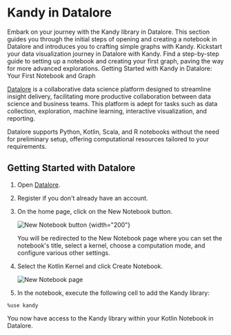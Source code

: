 # Kandy in Datalore

<web-summary>
    Embark on your journey with the Kandy library in Datalore.
    This section guides you through the initial steps of opening and creating a notebook in Datalore
    and introduces you to crafting simple graphs with Kandy.
</web-summary>
<card-summary>
    Kickstart your data visualization journey in Datalore with Kandy.
    Find a step-by-step guide to setting up a notebook and creating your first graph,
    paving the way for more advanced explorations.
</card-summary>
<link-summary>
    Getting Started with Kandy in Datalore: Your First Notebook and Graph
</link-summary>

[Datalore](https://datalore.jetbrains.com/) is a collaborative data science platform designed to streamline insight
delivery, facilitating more productive collaboration between data science and business teams.
This platform is adept for tasks such as data collection, exploration, machine learning, interactive visualization,
and reporting.

Datalore supports Python, Kotlin, Scala, and R notebooks without the need for preliminary setup,
offering computational resources tailored to your requirements.

## Getting Started with Datalore

1. Open [Datalore](https://datalore.jetbrains.com/).
2. Register if you don't already have an account.
3. On the home page, click on the <ui-path>New Notebook</ui-path> button.

   ![New Notebook button](new_ntbk_datalore.png) {width="200"}

   You will be redirected to the <ui-path>New Notebook</ui-path> page where you can set the notebook's title, select a
   kernel, choose a computation mode, and configure various other settings.

4. Select the <emphasis>Kotlin</emphasis> Kernel and click <ui-path>Create Notebook</ui-path>.

   ![New Notebook page](create_ntbk_datalore.png)

5. In the notebook, execute the following cell to add the Kandy library:

```
%use kandy
```

You now have access to the Kandy library within your Kotlin Notebook in Datalore.

<include from="Getting-Started.md" element-id="plotting-a-simple-example"/>
